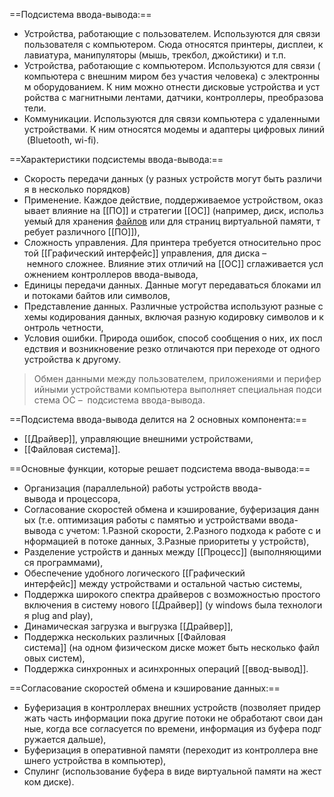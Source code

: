==Подсистема ввода-вывода:==

- Устройства, работающие с пользователем. Используются для связи пользователя с компьютером. Сюда относятся принтеры, дисплеи, клавиатура, манипуляторы (мышь, трекбол, джойстики) и т.п.
- Устройства, работающие с компьютером. Используются для связи (компьютера с внешним миром без участия человека) с электронным оборудованием. К ним можно отнести дисковые устройства и устройства с магнитными лентами, датчики, контроллеры, преобразователи.
- Коммуникации. Используются для связи компьютера с удаленными устройствами. К ним относятся модемы и адаптеры цифровых линий (Bluetooth, wi-fi).

==Характеристики подсистемы ввода-вывода:==

- Скорость передачи данных (у разных устройств могут быть различия в несколько порядков)
- Применение. Каждое действие, поддерживаемое устройством, оказывает влияние на [[ПО]] и стратегии [[ОС]] (например, диск, используемый для хранения [файлов](Файл.md) или для страниц виртуальной памяти, требует различного [[ПО]]),
- Сложность управления. Для принтера требуется относительно простой [[Графический интерфейс]] управления, для диска – немного сложнее. Влияние этих отличий на [[ОС]] сглаживается усложнением контроллеров ввода-вывода,
- Единицы передачи данных. Данные могут передаваться блоками или потоками байтов или символов,
- Представление данных. Различные устройства используют разные схемы кодирования данных, включая разную кодировку символов и контроль четности,
- Условия ошибки. Природа ошибок, способ сообщения о них, их последствия и возникновение резко отличаются при переходе от одного устройства к другому.

>Обмен данными между пользователем, приложениями и периферийными устройствами компьютера выполняет специальная подсистема ОС –  подсистема ввода-вывода.

==Подсистема ввода-вывода делится на 2 основных компонента:==
- [[Драйвер]], управляющие внешними устройствами,
- [[Файловая система]].

==Основные функции, которые решает подсистема ввода-вывода:==
- Организация (параллельной) работы устройств ввода-вывода и процессора,
- Согласование скоростей обмена и кэширование, буферизация данных (т.е. оптимизация работы с памятью и устройствами ввода-вывода с учетом: 1.Разной скорости, 2.Разного подхода к работе с информацией в потоке данных, 3.Разные приоритеты у устройств),
- Разделение устройств и данных между [[Процесс]] (выполняющимися программами),
- Обеспечение удобного логического [[Графический интерфейс]] между устройствами и остальной частью системы,
- Поддержка широкого спектра драйверов с возможностью простого включения в систему нового [[Драйвер]] (у windows была технология plug and play),
- Динамическая загрузка и выгрузка [[Драйвер]],
- Поддержка нескольких различных [[Файловая система]] (на одном физическом диске может быть несколько файловых систем),
- Поддержка синхронных и асинхронных операций [[ввод-вывод]].

==Согласование скоростей обмена и кэширование данных:==
- Буферизация в контроллерах внешних устройств (позволяет придержать часть информации пока другие потоки не обработают свои данные, когда все согласуется по времени, информация из буфера подгружается дальше),
- Буферизация в оперативной памяти (переходит из контроллера внешнего устройства в компьютер),
- Спулинг (использование буфера в виде виртуальной памяти на жестком диске).
